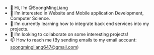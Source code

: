 - 👋 Hi, I’m @SoongMingLiang
- 👀 I’m interested in Website and Mobile application Development, Computer Science.
- 🌱 I’m currently learning how to integrate back end services into my projects.
- 💞️ I’m looking to collaborate on some interesting projects!
- 📫 How to reach me (By sending emails to my email account: soongmingliang647@gmail.com)

<!---
SoongMingLiang/SoongMingLiang is a ✨ special ✨ repository because its `README.md` (this file) appears on your GitHub profile.
You can click the Preview link to take a look at your changes.
--->
